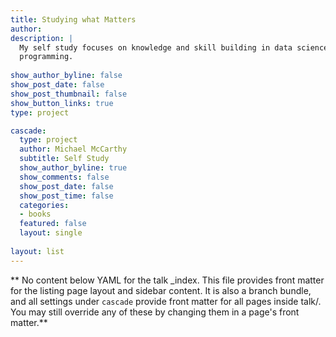 ```yaml
---
title: Studying what Matters
author: 
description: |
  My self study focuses on knowledge and skill building in data science and
  programming.
  
show_author_byline: false
show_post_date: false
show_post_thumbnail: false
show_button_links: true
type: project

cascade:
  type: project
  author: Michael McCarthy
  subtitle: Self Study
  show_author_byline: true
  show_comments: false
  show_post_date: false
  show_post_time: false
  categories:
  - books
  featured: false
  layout: single
  
layout: list
---
```


** No content below YAML for the talk _index. This file provides front matter for the listing page layout and sidebar content. It is also a branch bundle, and all settings under `cascade` provide front matter for all pages inside talk/. You may still override any of these by changing them in a page's front matter.**
